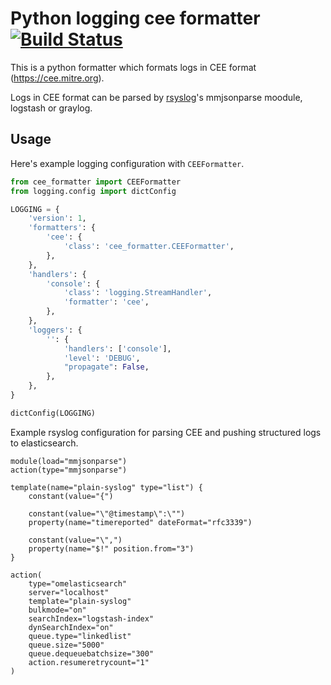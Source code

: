 # Python logging cee formatter [![Build Status](https://travis-ci.org/urbaniak/cee-formatter.svg?branch=master)](https://travis-ci.org/urbaniak/cee-formatter)

This is a python formatter which formats logs in CEE format (https://cee.mitre.org).

Logs in CEE format can be parsed by [rsyslog](http://www.rsyslog.com)'s mmjsonparse moodule, logstash or graylog.


## Usage

Here's example logging configuration with `CEEFormatter`.

```python
from cee_formatter import CEEFormatter
from logging.config import dictConfig

LOGGING = {
    'version': 1,
    'formatters': {
        'cee': {
            'class': 'cee_formatter.CEEFormatter',
        },
    },
    'handlers': {
        'console': {
            'class': 'logging.StreamHandler',
            'formatter': 'cee',
        },
    },
    'loggers': {
        '': {
            'handlers': ['console'],
            'level': 'DEBUG',
            "propagate": False,
        },
    },
}

dictConfig(LOGGING)

```

Example rsyslog configuration for parsing CEE and pushing structured logs to elasticsearch.

```
module(load="mmjsonparse")
action(type="mmjsonparse")

template(name="plain-syslog" type="list") {
    constant(value="{")

    constant(value="\"@timestamp\":\"")
    property(name="timereported" dateFormat="rfc3339")

    constant(value="\",")
    property(name="$!" position.from="3")
}

action(
    type="omelasticsearch"
    server="localhost"
    template="plain-syslog"
    bulkmode="on"
    searchIndex="logstash-index"
    dynSearchIndex="on"
    queue.type="linkedlist"
    queue.size="5000"
    queue.dequeuebatchsize="300"
    action.resumeretrycount="1"
)
```
